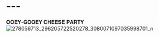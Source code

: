 # ---
𝐎𝐎𝐄𝐘-𝐆𝐎𝐎𝐄𝐘 𝐂𝐇𝐄𝐄𝐒𝐄 𝐏𝐀𝐑𝐓𝐘
![278056713_296205722520278_3080071097035998701_n](https://user-images.githubusercontent.com/103338113/166606015-e1a3f691-2cb9-42b6-bc3b-647d24deff0e.jpg)

